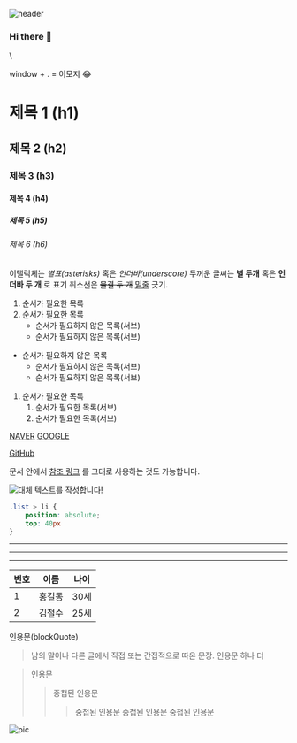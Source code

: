 ![header](https://capsule-render.vercel.app/api?type=wave&color=auto&height=300&section=header&text=Yoon%20Beens!&fontSize=90)

### Hi there 👋

<!--
**yoonbeens/YOONBEENS** is a ✨ _special_ ✨ repository because its `README.md` (this file) appears on your GitHub profile.

Here are some ideas to get you started:

- 🔭 I’m currently working on ...
- 🌱 I’m currently learning ...
- 👯 I’m looking to collaborate on ...
- 🤔 I’m looking for help with ...
- 💬 Ask me about ...
- 📫 How to reach me: ...
- 😄 Pronouns: ...
- ⚡ Fun fact: ...
-->



\\<!-- 주석입니다. -->

window + . = 이모지 😂

# 제목 1 (h1)
## 제목 2 (h2)
### 제목 3 (h3)
#### 제목 4 (h4)
##### 제목 5 (h5)
###### 제목 6 (h6)

이탤릭체는 *별표(asterisks)* 혹은 _언더바(underscore)_
두꺼운 글씨는 **별 두개** 혹은 __언더바 두 개__ 로 표기
취소선은 ~~물결 두 개~~
<u>밑줄</u> 긋기.

1. 순서가 필요한 목록
1. 순서가 필요한 목록
    - 순서가 필요하지 않은 목록(서브)
    - 순서가 필요하지 않은 목록(서브)

- 순서가 필요하지 않은 목록
    - 순서가 필요하지 않은 목록(서브)
    - 순서가 필요하지 않은 목록(서브)

1. 순서가 필요한 목록
    1. 순서가 필요한 목록(서브)
    1. 순서가 필요한 목록(서브)

[NAVER](https://www.naver.com)
[GOOGLE](https://www.google.com "링크 설명(title) 작성")

[GitHub][1]

문서 안에서 [참조 링크] 를 그대로 사용하는 것도 가능합니다.

[1]: https://github.com/yoonbeens
[참조 링크]: https://www.naver.com

![대체 텍스트를 작성합니다!](https://cdn.dominos.co.kr/admin/upload/goods/20200311_x8StB1t3.jpg "그림 설명입니다.")


```css
.list > li {
    position: absolute;
    top: 40px
}
```

---
***
___


|번호|이름|나이|
|---|---|---|
|1|홍길동|30세|
|2|김철수|25세|


인용문(blockQuote)

> 남의 말이나 다른 글에서 직접 또는 간접적으로 따온 문장.
> 인용문 하나 더

> 인용문
>> 중첩된 인용문
>>> 중첩된 인용문
>>> 중첩된 인용문
>>> 중첩된 인용문

<img src="https://cdn.dominos.co.kr/admin/upload/goods/20200311_x8StB1t3.jpg" alt="pic" />

